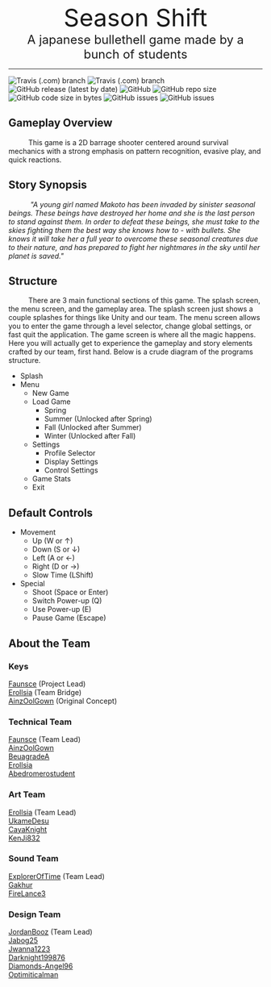 <div align="center">
    <!-- <img src="Resources/Logo.png atl="SeasonShift" height=75 align="bottom> -->
    <font size="15">Season Shift</font>
    <br>
    <font size="5">A japanese bullethell game made by a bunch of students</font>
    <hr />
</div>

![Travis (.com) branch](https://img.shields.io/travis/com/barrage-studios/SeasonShift/master?label=Stable%20Build)
![Travis (.com) branch](https://img.shields.io/travis/com/barrage-studios/SeasonShift/developement?label=Un-Stable%20Build)
![GitHub release (latest by date)](https://img.shields.io/github/v/release/barrage-studios/SeasonShift?label=Release)
![GitHub](https://img.shields.io/badge/license-Barrage-informational)
![GitHub repo size](https://img.shields.io/github/repo-size/barrage-studios/SeasonShift)
![GitHub code size in bytes](https://img.shields.io/github/languages/code-size/barrage-studios/SeasonShift)
![GitHub issues](https://img.shields.io/github/issues-raw/barrage-studios/SeasonShift)
![GitHub issues](https://img.shields.io/github/issues-closed-raw/barrage-studios/SeasonShift)

## Gameplay Overview
&nbsp;&nbsp;&nbsp;&nbsp;&nbsp;&nbsp;&nbsp;&nbsp;&nbsp;&nbsp;This game is a 2D barrage shooter centered around survival mechanics with a strong emphasis on pattern recognition, evasive play, and quick reactions.
## Story Synopsis
&nbsp;&nbsp;&nbsp;&nbsp;&nbsp;&nbsp;&nbsp;&nbsp;&nbsp;&nbsp; *"A young girl named Makoto has been invaded by sinister seasonal beings. These beings have destroyed her home and she is the last person to stand against them. In order to defeat these beings, she must take to the skies fighting them the best way she knows how to - with bullets. She knows it will take her a full year to overcome these seasonal creatures due to their nature, and has prepared to fight her nightmares in the sky until her planet is saved."*
## Structure  
&nbsp;&nbsp;&nbsp;&nbsp;&nbsp;&nbsp;&nbsp;&nbsp;&nbsp;&nbsp;There are 3 main functional sections of this game. The splash screen, the menu screen, and the gameplay area. The splash screen just shows a couple splashes for things like Unity and our team. The menu screen allows you to enter the game through a level selector, change global settings, or fast quit the application. The game screen is where all the magic happens. Here you will actually get to experience the gameplay and story elements crafted by our team, first hand. Below is a crude diagram of the programs structure.

- Splash
- Menu
  - New Game
  - Load Game
    - Spring
    - Summer (Unlocked after Spring)
    - Fall (Unlocked after Summer)
    - Winter (Unlocked after Fall)
  - Settings
    - Profile Selector
    - Display Settings
    - Control Settings
  - Game Stats
  - Exit

## Default Controls

- Movement
  - Up (W or ↑)
  - Down (S or ↓)
  - Left (A or ←)
  - Right (D or →)
  - Slow Time (LShift)
- Special
  - Shoot (Space or Enter)
  - Switch Power-up (Q)
  - Use Power-up (E)
  - Pause Game (Escape)

## About the Team

### Keys
[Faunsce](https://www.github.com/Faunsce) (Project Lead)  
[Erollsia](https://www.github.com/Erollsia) (Team Bridge)  
[AinzOolGown](https://github.com/AinzOolGown) (Original Concept)  

### Technical Team
[Faunsce](https://www.github.com/Faunsce) (Team Lead)  
[AinzOolGown](https://github.com/AinzOolGown)  
[BeuagradeA](https://github.com/BeuagradeA)  
[Erollsia](https://github.com/erollsia)  
[Abedromerostudent](https://github.com/abedromerostudent)  

### Art Team
[Erollsia](https://www.github.com/Erollsia) (Team Lead)  
[UkameDesu](https://github.com/UkameDesu)  
[CayaKnight](https://github.com/CayaKnight)  
[KenJi832](https://github.com/KenJi832)

### Sound Team
[ExplorerOfTime](https://www.github.com/ExplorerOfTime) (Team Lead)  
[Gakhur](https://github.com/Gakhur)  
[FireLance3](https://github.com/firelance3)  

### Design Team
[JordanBooz](https://github.com/JordanBooz) (Team Lead)  
[Jabog25](https://github.com/Jabog25)  
[Jwanna1223](https://github.com/Jwanna1223)  
[Darknight199876](https://github.com/darknight199876)  
[Diamonds-Angel96](https://github.com/Diamonds-Angel96)  
[Optimiticalman](https://github.com/Optimisticalman)  
